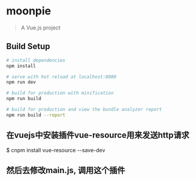 # moonpie

> A Vue.js project

## Build Setup

``` bash
# install dependencies
npm install

# serve with hot reload at localhost:8080
npm run dev

# build for production with minification
npm run build

# build for production and view the bundle analyzer report
npm run build --report
```

## 在vuejs中安装插件vue-resource用来发送http请求
$ cnpm install vue-resource --save-dev

## 然后去修改main.js, 调用这个插件
